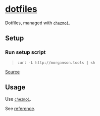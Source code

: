 # [dotfiles](https://jasonmorganson.github.io/dotfiles)

Dotfiles, managed with [`chezmoi`](https://github.com/twpayne/chezmoi).

## Setup ##

### Run setup script ###
> `curl -L http://morganson.tools | sh`

[Source](https://gist.github.com/jasonmorganson/8a6fae35533bba8594a3e05e0bbe2f4d)

## Usage ##

Use [`chezmoi`](https://github.com/twpayne/chezmoi).

See [reference](https://www.chezmoi.io/docs/reference/).
